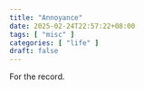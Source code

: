 ```yaml
---
title: "Annoyance"
date: 2025-02-24T22:57:22+08:00
tags: [ "misc" ]
categories: [ "life" ]
draft: false
---
```


For the record.
